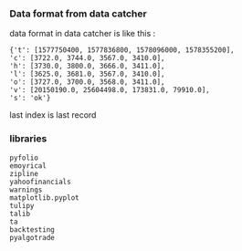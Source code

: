 ### Data format from data catcher

data format in data catcher is like this :

    {'t': [1577750400, 1577836800, 1578096000, 1578355200], 
    'c': [3722.0, 3744.0, 3567.0, 3410.0], 
    'h': [3730.0, 3800.0, 3666.0, 3411.0], 
    'l': [3625.0, 3681.0, 3567.0, 3410.0], 
    'o': [3727.0, 3700.0, 3568.0, 3411.0], 
    'v': [20150190.0, 25604498.0, 173831.0, 79910.0], 
    's': 'ok'}
    
last index is last record

### libraries 
    pyfolio
    emoyrical
    zipline
    yahoofinancials
    warnings
    matplotlib.pyplot
    tulipy
    talib
    ta
    backtesting
    pyalgotrade
